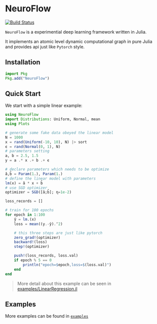 # NeuroFlow

[![Build Status](https://github.com/Algebra-FUN/`NeuroFlow.jl`/actions/workflows/CI.yml/badge.svg?branch=main)](https://github.com/Algebra-FUN/NeuroFlow.jl/actions/workflows/CI.yml?query=branch%3Amain)

`NeuroFlow` is a experimential deep learning framework written in Julia.

It implements an atomic level dynamic computational graph in pure Julia and provides api just like `Pytorch` style. 

## Installation

```julia
import Pkg
Pkg.add("NeuroFlow")
```

## Quick Start

We start with a simple linear example:

```julia
using NeuroFlow
import Distributions: Uniform, Normal, mean
using Plots

# generate some fake data obeyed the linear model
N = 1000
x = rand(Uniform(-10, 10), N) |> sort
ϵ = rand(Normal(0, 1), N)
# parameters setting
a, b = 2.5, 1.5
y = a .* x .+ b .+ ϵ

# declare parameters which needs to be optimize
â,b̂ = Param(1.), Param(1.)
# define the linear model with parameters
lm(x) = â * x + b̂
# use SGD optimizer
optimizer = SGD([â;b̂]; η=1e-2)

loss_records = []

# train for 100 epochs
for epoch in 1:100
    ŷ = lm.(x)
    loss = mean((y.-ŷ).^2)

    # this three steps are just like pytorch
    zero_grad!(optimizer)
    backward!(loss)
    step!(optimizer)

    push!(loss_records, loss.val)
    if epoch % 5 == 0
        println("epoch=$epoch,loss=$(loss.val)")
    end
end
```

> More detail about this example can be seen in [examples/LinearRegression.jl](examples/LinearRegression.jl)

## Examples

More examples can be found in [`examples`](examples/)